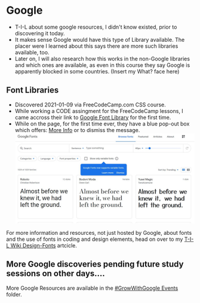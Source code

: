 # Google 
* T-I-L about some google resources, I didn't know existed, prior to discovering it today.  
* It makes sense Google would have this type of Library available.  The placer were I learned about this says there are more such libraries available, too. 
* Later on, I will also research how this works in the non-Google libraries and which ones are available, as even in this course they say Google is apparently blocked in some countries. (Insert my What? face here)

## Font Libraries
* Discovered 2021-01-09 via FreeCodeCamp.com CSS course. 
* While working a CODE assingment for the FreeCodeCamp lessons, I came accross their link to [Google Font Library](https://fonts.google.com/) for the first time.
* While on the page, for the first time ever, they have a blue pop-out box which offers: [More Info](https://web.dev/variable-fonts/) or to dismiss the message. 
![Google-Font-Libraries-Exist](https://github.com/EO4wellness/T-I-L/blob/main/Images/2021-01-09_TIL-Google-Font-Library.jpg)

For more information and resources, not just hosted by Google, about fonts and the use of fonts in coding and design elements, head on over to my [T-I-L Wiki Design-Fonts](https://github.com/EO4wellness/T-I-L/wiki/Design-Fonts) artcicle.

##  More Google discoveries pending future study sessions on other days....

More Google Resources are available in the [#GrowWithGoogle Events](https://github.com/EO4wellness/T-I-L/tree/main/Events/Google) folder. 